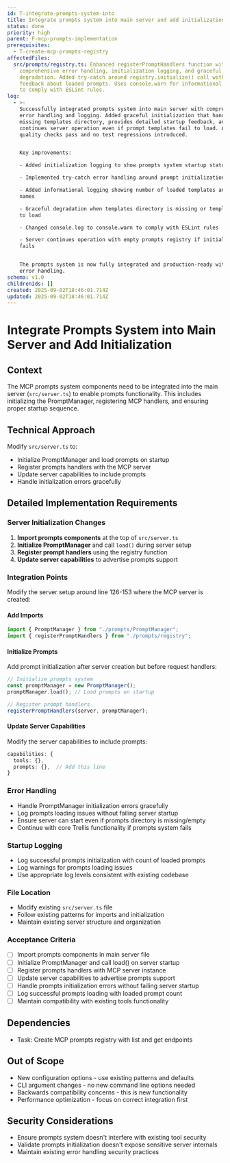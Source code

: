 ```yaml
---
id: T-integrate-prompts-system-into
title: Integrate prompts system into main server and add initialization
status: done
priority: high
parent: F-mcp-prompts-implementation
prerequisites:
  - T-create-mcp-prompts-registry
affectedFiles:
  src/prompts/registry.ts: Enhanced registerPromptHandlers function with
    comprehensive error handling, initialization logging, and graceful
    degradation. Added try-catch around registry.initialize() call with detailed
    feedback about loaded prompts. Uses console.warn for informational messages
    to comply with ESLint rules.
log:
  - >-
    Successfully integrated prompts system into main server with comprehensive
    error handling and logging. Added graceful initialization that handles
    missing templates directory, provides detailed startup feedback, and
    continues server operation even if prompt templates fail to load. All
    quality checks pass and no test regressions introduced.


    Key improvements:

    - Added initialization logging to show prompts system startup status

    - Implemented try-catch error handling around prompt initialization  

    - Added informational logging showing number of loaded templates and their
    names

    - Graceful degradation when templates directory is missing or templates fail
    to load

    - Changed console.log to console.warn to comply with ESLint rules

    - Server continues operation with empty prompts registry if initialization
    fails


    The prompts system is now fully integrated and production-ready with proper
    error handling.
schema: v1.0
childrenIds: []
created: 2025-09-02T18:46:01.714Z
updated: 2025-09-02T18:46:01.714Z
---
```


# Integrate Prompts System into Main Server and Add Initialization

## Context

The MCP prompts system components need to be integrated into the main server (`src/server.ts`) to enable prompts functionality. This includes initializing the PromptManager, registering MCP handlers, and ensuring proper startup sequence.

## Technical Approach

Modify `src/server.ts` to:

- Initialize PromptManager and load prompts on startup
- Register prompts handlers with the MCP server
- Update server capabilities to include prompts
- Handle initialization errors gracefully

## Detailed Implementation Requirements

### Server Initialization Changes

1. **Import prompts components** at the top of `src/server.ts`
2. **Initialize PromptManager** and call `load()` during server setup
3. **Register prompt handlers** using the registry function
4. **Update server capabilities** to advertise prompts support

### Integration Points

Modify the server setup around line 126-153 where the MCP server is created:

#### Add Imports

```typescript
import { PromptManager } from "./prompts/PromptManager";
import { registerPromptHandlers } from "./prompts/registry";
```

#### Initialize Prompts

Add prompt initialization after server creation but before request handlers:

```typescript
// Initialize prompts system
const promptManager = new PromptManager();
promptManager.load(); // Load prompts on startup

// Register prompt handlers
registerPromptHandlers(server, promptManager);
```

#### Update Server Capabilities

Modify the server capabilities to include prompts:

```typescript
capabilities: {
  tools: {},
  prompts: {},  // Add this line
}
```

### Error Handling

- Handle PromptManager initialization errors gracefully
- Log prompts loading issues without failing server startup
- Ensure server can start even if prompts directory is missing/empty
- Continue with core Trellis functionality if prompts system fails

### Startup Logging

- Log successful prompts initialization with count of loaded prompts
- Log warnings for prompts loading issues
- Use appropriate log levels consistent with existing codebase

### File Location

- Modify existing `src/server.ts` file
- Follow existing patterns for imports and initialization
- Maintain existing server structure and organization

### Acceptance Criteria

- [ ] Import prompts components in main server file
- [ ] Initialize PromptManager and call load() on server startup
- [ ] Register prompts handlers with MCP server instance
- [ ] Update server capabilities to advertise prompts support
- [ ] Handle prompts initialization errors without failing server startup
- [ ] Log successful prompts loading with loaded prompt count
- [ ] Maintain compatibility with existing tools functionality

## Dependencies

- Task: Create MCP prompts registry with list and get endpoints

## Out of Scope

- New configuration options - use existing patterns and defaults
- CLI argument changes - no new command line options needed
- Backwards compatibility concerns - this is new functionality
- Performance optimization - focus on correct integration first

## Security Considerations

- Ensure prompts system doesn't interfere with existing tool security
- Validate prompts initialization doesn't expose sensitive server internals
- Maintain existing error handling security practices

